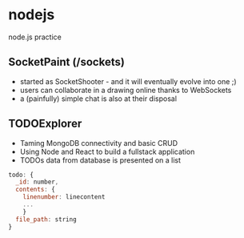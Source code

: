 # nodejs
node.js practice

## SocketPaint (/sockets)

- started as SocketShooter - and it will eventually evolve into one ;)
- users can collaborate in a drawing online thanks to WebSockets
- a (painfully) simple chat is also at their disposal

## TODOExplorer

- Taming MongoDB connectivity and basic CRUD
- Using Node and React to build a fullstack application
- TODOs data from database is presented on a list
```javascript
todo: {
  _id: number,
  contents: {
    linenumber: linecontent
    ...
    }
  file_path: string
}
```
